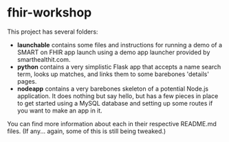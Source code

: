 # fhir-workshop

This project has several folders:

 - **launchable** contains some files and instructions for running a demo of a SMART on FHIR app launch using a demo app launcher provided by smarthealthit.com.
 - **python** contains a very simplistic Flask app that accepts a name search term, looks up matches, and links them to some barebones 'details' pages.
 - **nodeapp** contains a very barebones skeleton of a potential Node.js application. It does nothing but say hello, but has a few pieces in place to get started using a MySQL database and setting up some routes if you want to make an app in it.

You can find more information about each in their respective README.md files. (If any... again, some of this is still being tweaked.)
